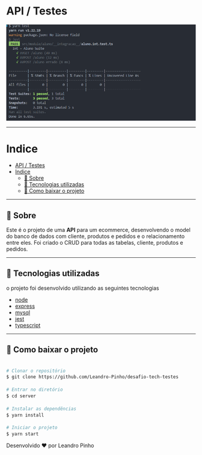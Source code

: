 # API / Testes

![](src/assets/image.png)

---

# Indice

- [API / Testes](#api--testes)
- [Indice](#indice)
  - [📑 Sobre](#-sobre)
  - [🚀 Tecnologias utilizadas](#-tecnologias-utilizadas)
  - [📁 Como baixar o projeto](#-como-baixar-o-projeto)

---

## 📑 Sobre

Este é o projeto de uma **API** para um ecommerce, desenvolvendo o model do banco de dados com cliente, produtos e pedidos e o relacionamento entre eles. Foi criado o CRUD para todas as tabelas, cliente, produtos e pedidos.

---

## 🚀 Tecnologias utilizadas

o projeto foi desenvolvido utilizando as seguintes tecnologias

- [node](https://nodejs.org/)
- [express](https://expressjs.com/)
- [mysql](https://www.mysql.com/)
- [jest](https://jestjs.io/pt-BR/)
- [typescript](https://www.typescriptlang.org/)

---

## 📁 Como baixar o projeto

```bash

# Clonar o repositório
$ git clone https://github.com/Leandro-Pinho/desafio-tech-testes

# Entrar no diretório
$ cd server

# Instalar as dependências
$ yarn install

# Iniciar o projeto
$ yarn start


```

Desenvolvido ❤️ por Leandro Pinho